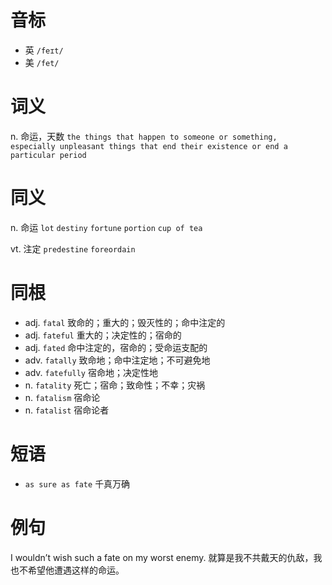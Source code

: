 # 音标

- 英 `/feɪt/`
- 美 `/fet/`

# 词义

n. 命运，天数
`the things that happen to someone or something, especially unpleasant things that end their existence or end a particular period`

# 同义

n. 命运
`lot` `destiny` `fortune` `portion` `cup of tea`

vt. 注定
`predestine` `foreordain`

# 同根

- adj. `fatal` 致命的；重大的；毁灭性的；命中注定的
- adj. `fateful` 重大的；决定性的；宿命的
- adj. `fated` 命中注定的，宿命的；受命运支配的
- adv. `fatally` 致命地；命中注定地；不可避免地
- adv. `fatefully` 宿命地；决定性地
- n. `fatality` 死亡；宿命；致命性；不幸；灾祸
- n. `fatalism` 宿命论
- n. `fatalist` 宿命论者

# 短语

- `as sure as fate` 千真万确

# 例句

I wouldn’t wish such a fate on my worst enemy.
就算是我不共戴天的仇敌，我也不希望他遭遇这样的命运。


